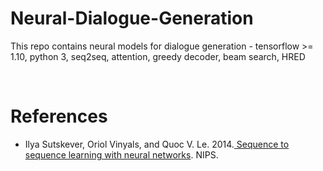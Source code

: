 # Neural-Dialogue-Generation
This repo contains neural models for dialogue generation - tensorflow >= 1.10, python 3, seq2seq, attention, greedy decoder, beam search, HRED

<br>

# References
-  Ilya Sutskever, Oriol Vinyals, and Quoc
   V. Le. 2014.[ Sequence to sequence learning with neural networks](https://papers.nips.cc/paper/5346-sequence-to-sequence-learning-with-neural-networks.pdf). NIPS.

